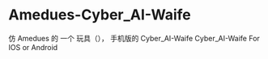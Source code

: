 # Amedues-Cyber_AI-Waife
仿 Amedues 的 一个 玩具（）， 手机版的 Cyber_AI-Waife
Cyber_AI-Waife  For IOS or Android
